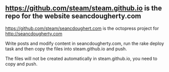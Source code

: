 ## https://github.com/steam/steam.github.io is the repo for the website seancdougherty.com

https://github.com/steam/seancdoughert.com is the octopress project for http://seancdougherty.com

Write posts and modify content in seancdougherty.com, run the rake deploy task and then copy the files into steam.github.io and push.

The files will not be created automatically in steam.github.io, you need to copy and push.
